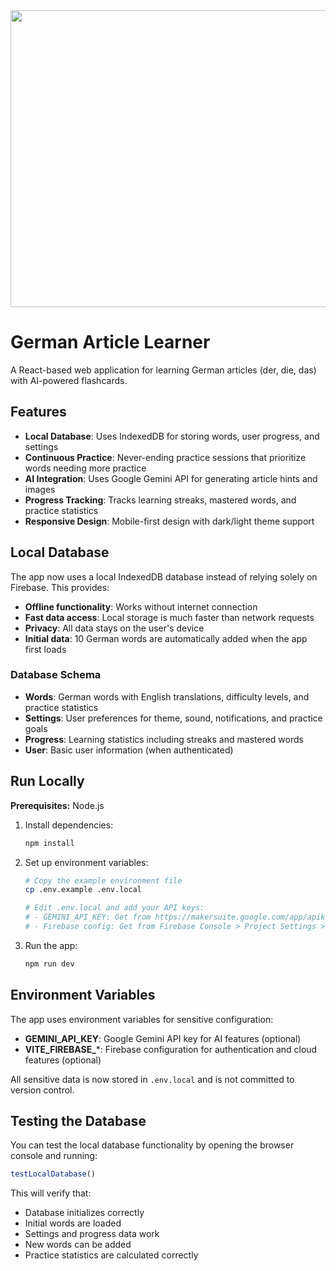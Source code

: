 <div align="center">
<img width="1200" height="475" alt="GHBanner" src="https://github.com/user-attachments/assets/0aa67016-6eaf-458a-adb2-6e31a0763ed6" />
</div>

# German Article Learner

A React-based web application for learning German articles (der, die, das) with AI-powered flashcards.

## Features

- **Local Database**: Uses IndexedDB for storing words, user progress, and settings
- **Continuous Practice**: Never-ending practice sessions that prioritize words needing more practice
- **AI Integration**: Uses Google Gemini API for generating article hints and images
- **Progress Tracking**: Tracks learning streaks, mastered words, and practice statistics
- **Responsive Design**: Mobile-first design with dark/light theme support

## Local Database

The app now uses a local IndexedDB database instead of relying solely on Firebase. This provides:

- **Offline functionality**: Works without internet connection
- **Fast data access**: Local storage is much faster than network requests
- **Privacy**: All data stays on the user's device
- **Initial data**: 10 German words are automatically added when the app first loads

### Database Schema

- **Words**: German words with English translations, difficulty levels, and practice statistics
- **Settings**: User preferences for theme, sound, notifications, and practice goals
- **Progress**: Learning statistics including streaks and mastered words
- **User**: Basic user information (when authenticated)

## Run Locally

**Prerequisites:** Node.js

1. Install dependencies:
   ```bash
   npm install
   ```

2. Set up environment variables:
   ```bash
   # Copy the example environment file
   cp .env.example .env.local
   
   # Edit .env.local and add your API keys:
   # - GEMINI_API_KEY: Get from https://makersuite.google.com/app/apikey
   # - Firebase config: Get from Firebase Console > Project Settings > General > Your apps > Web app
   ```

3. Run the app:
   ```bash
   npm run dev
   ```

## Environment Variables

The app uses environment variables for sensitive configuration:

- **GEMINI_API_KEY**: Google Gemini API key for AI features (optional)
- **VITE_FIREBASE_***: Firebase configuration for authentication and cloud features (optional)

All sensitive data is now stored in `.env.local` and is not committed to version control.

## Testing the Database

You can test the local database functionality by opening the browser console and running:
```javascript
testLocalDatabase()
```

This will verify that:
- Database initializes correctly
- Initial words are loaded
- Settings and progress data work
- New words can be added
- Practice statistics are calculated correctly
